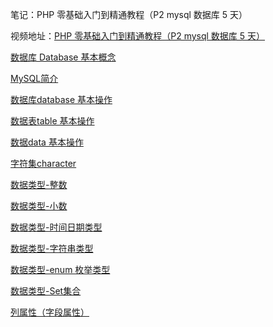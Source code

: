 笔记：PHP 零基础入门到精通教程（P2 mysql 数据库 5 天）

视频地址：[PHP 零基础入门到精通教程（P2 mysql 数据库 5 天）](https://www.bilibili.com/video/BV1Vx411g7uJ)

[数据库 Database 基本概念](blog/php-mysql/database-basic.md)

[MySQL简介](blog/php-mysql/mysql-basic.md)

[数据库database 基本操作](blog/php-mysql/sql-database.md)

[数据表table 基本操作](blog/php-mysql/sql-table.md)

[数据data 基本操作](blog/php-mysql/sql-data.md)

[字符集character](blog/php-mysql/character.md)

[数据类型-整数](blog/php-mysql/sql-int.md)

[数据类型-小数](blog/php-mysql/sql-float.md)

[数据类型-时间日期类型](blog/php-mysql/sql-datetime.md)

[数据类型-字符串类型](blog/php-mysql/sql-string.md)

[数据类型-enum 枚举类型](blog/php-mysql/sql-enum.md)

[数据类型-Set集合](blog/php-mysql/sql-set.md)

[列属性（字段属性）](blog/php-mysql/sql-field-prototype.md)
